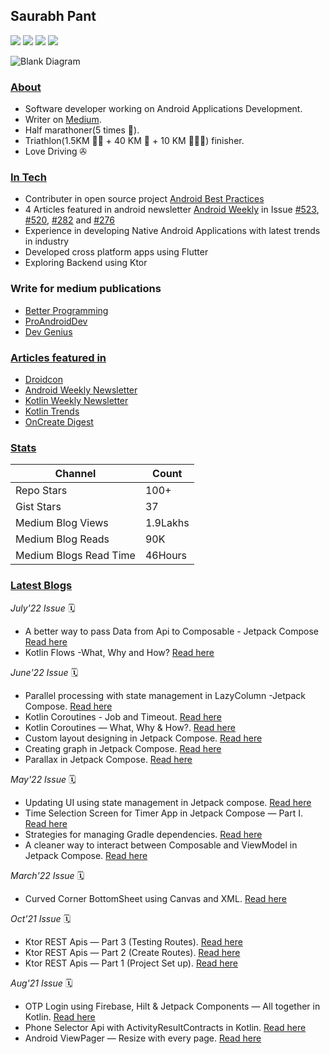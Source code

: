## Saurabh Pant
![](https://androidweekly.net/issues/issue-523/badge)
![](https://androidweekly.net/issues/issue-520/badge)
![](https://androidweekly.net/issues/issue-282/badge)
![](https://androidweekly.net/issues/issue-276/badge)

![Blank Diagram](https://user-images.githubusercontent.com/4559525/170910048-6b5e8daa-a729-4be3-b6fd-852af8c8245b.png)

### <ins>About</ins>
- Software developer working on Android Applications Development. 
- Writer on [Medium](https://saurabhpant.medium.com/). 
- Half marathoner(5 times 🏃).
- Triathlon(1.5KM 🏊🏼‍ + 40 KM 🚴 + 10 KM 🏃🏻‍♂) finisher.
- Love Driving ✇

### <ins>In Tech</ins>
- Contributer in open source project [Android Best Practices](https://github.com/niharika2810/android-development-best-practices)
- 4 Articles featured in android newsletter [Android Weekly](https://androidweekly.net/) in Issue [#523](https://androidweekly.net/issues/issue-523), [#520](https://androidweekly.net/issues/issue-520), [#282](https://androidweekly.net/issues/issue-282) and [#276](https://androidweekly.net/issues/issue-276)
- Experience in developing Native Android Applications with latest trends in industry
- Developed cross platform apps using Flutter
- Exploring Backend using Ktor

### Write for medium publications
- [Better Programming](https://betterprogramming.pub/about)
- [ProAndroidDev](https://proandroiddev.com/)
- [Dev Genius](https://blog.devgenius.io/)

### <ins>Articles featured in</ins>
- [Droidcon](https://www.droidcon.com/)
- [Android Weekly Newsletter](https://androidweekly.net/)
- [Kotlin Weekly Newsletter](http://kotlinweekly.net/)
- [Kotlin Trends](https://twitter.com/KotlinTrends)
- [OnCreate Digest](https://www.oncreatedigest.com/)

### <ins>Stats</ins>
| Channel  | Count |
| ------------- | ------------- |
| Repo Stars  | 100+  |
| Gist Stars  | 37  |
| Medium Blog Views  | 1.9Lakhs  |
| Medium Blog Reads  | 90K  |
| Medium Blogs Read Time  | 46Hours  |

### <ins>Latest Blogs</ins>
*July'22 Issue* 🗓
- A better way to pass Data from Api to Composable - Jetpack Compose [Read here](https://saurabhpant.medium.com/a-better-way-to-pass-data-from-api-to-composable-jetpack-compose-android-b844ec1da072)
- Kotlin Flows -What, Why and How? [Read here](https://saurabhpant.medium.com/kotlin-flows-what-why-and-how-e9054327f795)

*June'22 Issue* 🗓
- Parallel processing with state management in LazyColumn -Jetpack Compose. [Read here](https://saurabhpant.medium.com/parallel-processing-with-state-management-in-lazycolumn-jetpack-compose-be733c431a21)
- Kotlin Coroutines - Job and Timeout. [Read here](https://saurabhpant.medium.com/kotlin-coroutines-job-and-timeout-d7b8c5416d69)
- Kotlin Coroutines — What, Why & How?. [Read here](https://saurabhpant.medium.com/kotlin-coroutines-what-why-how-99529c951a2e)
- Custom layout designing in Jetpack Compose. [Read here](https://saurabhpant.medium.com/custom-layout-designing-in-jetpack-compose-5abbccc74ebd)
- Creating graph in Jetpack Compose. [Read here](https://saurabhpant.medium.com/creating-graph-in-jetpack-compose-312957b11b2)
- Parallax in Jetpack Compose. [Read here](https://saurabhpant.medium.com/parallax-in-jetpack-compose-bf521244f49)

*May'22 Issue* 🗓
- Updating UI using state management in Jetpack compose. [Read here](https://proandroiddev.com/updating-ui-using-state-management-in-jetpack-compose-e6120db7d695)
- Time Selection Screen for Timer App in Jetpack Compose — Part I. [Read here](https://proandroiddev.com/time-selection-screen-for-timer-app-in-jetpack-compose-part-i-537ffcedb68e)
- Strategies for managing Gradle dependencies. [Read here](https://proandroiddev.com/different-ways-to-manage-your-app-gradle-with-increasing-dependencies-count-e4105a16abb5)
- A cleaner way to interact between Composable and ViewModel in Jetpack Compose. [Read here](https://proandroiddev.com/cleaner-way-to-interact-between-composable-and-viewmodel-in-jetpack-compose-14c8b3a74bbe)

*March'22 Issue* 🗓
- Curved Corner BottomSheet using Canvas and XML. [Read here](https://proandroiddev.com/curved-corner-bottomsheet-using-canvas-and-xml-59c30c02d56f)

*Oct'21 Issue* 🗓
- Ktor REST Apis — Part 3 (Testing Routes). [Read here](https://proandroiddev.com/build-rest-apis-using-ktor-framework-iii-87e579a7258e)
- Ktor REST Apis — Part 2 (Create Routes). [Read here](https://proandroiddev.com/build-rest-apis-using-ktor-framework-ii-47948e89f1d6)
- Ktor REST Apis — Part 1 (Project Set up). [Read here](https://proandroiddev.com/build-rest-apis-using-ktor-framework-i-dbbf36b332bb)

*Aug'21 Issue* 🗓
- OTP Login using Firebase, Hilt & Jetpack Components — All together in Kotlin. [Read here](https://proandroiddev.com/otp-login-using-firebase-hilt-jetpack-components-all-together-in-kotlin-718f7c6974aa)
- Phone Selector Api with ActivityResultContracts in Kotlin. [Read here](https://proandroiddev.com/phone-selector-api-with-activityresultcontracts-in-kotlin-2cbc39252b42)
- Android ViewPager — Resize with every page. [Read here](https://proandroiddev.com/viewpager-resize-with-every-page-b15065bb45bc)
